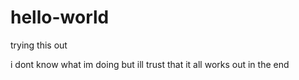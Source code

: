 # hello-world
trying this out


i dont know what im doing but ill trust that
it all works out in the end
